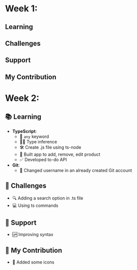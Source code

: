 #  Week 1:
## Learning
## Challenges
## Support 
## My Contribution


# Week 2:
## 📚 Learning
- **TypeScript**:
  - 📝 `any` keyword
  - 🕵️‍♀️ Type inference
  - 🛠️ Create .js file using ts-node
  - 🛒 Built app to add, remove, edit product
  - ✅ Developed to-do API
- **Git**:
  - 🔄 Changed username in an already created Git account

## 🚧 Challenges
- 🔍 Adding a search option in .ts file
- 💻 Using ts commands

## 🤝 Support
- 🆙 Improving syntax

## 🌟 My Contribution
- 🎨 Added some icons
